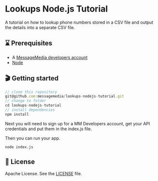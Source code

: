 # Lookups Node.js Tutorial
A tutorial on how to lookup phone numbers stored in a CSV file and output the details into a separate CSV file.

## ⌛️ Prerequisites
* A [MessageMedia developers account](https://developers.messagemedia.com/register)
* [Node](https://nodejs.org/en/)

## 🎬 Getting started

```javascript
// clone this repository
git@github.com:messagemedia/lookups-nodejs-tutorial.git
// change to folder
cd lookups-nodejs-tutorial
// install dependencies
npm install
```

Next you will need to sign up for a MM Developers account, get your API credentials and put them in the index.js file.

Then you can run your app.
```
node index.js
```

## 📃 License
Apache License. See the [LICENSE](LICENSE) file.
